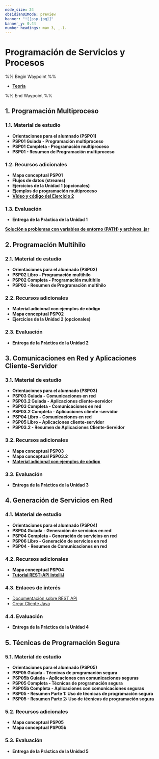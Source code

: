 ```yaml
---
node_size: 24
obsidianUIMode: preview
banner: "![[psp.jpg]]"
banner_y: 0.44
number headings: max 3, _.1.
---
```

# Programación de Servicios y Procesos

%% Begin Waypoint %%
- **[Teoría](./Teor%C3%ADa/Teor%C3%ADa.md)**

%% End Waypoint %%

## 1. Programación Multiproceso

### 1.1. **Material de estudio**

- **Orientaciones para el alumnado (PSP01)**
- **PSP01 Guiada - Programación multiproceso**
- **PSP01 Completa - Programación multiproceso**
- **PSP01 - Resumen de Programación multiproceso**

### 1.2. **Recursos adicionales**

- **Mapa conceptual PSP01**
- **Flujos de datos (streams)**
- **Ejercicios de la Unidad 1 (opcionales)**
- **Ejemplos de programación multiproceso**
- **[Vídeo y código del Ejercicio 2](https://drive.google.com/file/d/1q2W3x4U5b6a7KdF9vQZ/view)**

### 1.3. **Evaluación**

- **Entrega de la Práctica de la Unidad 1**

**[Solución a problemas con variables de entorno (PATH) y archivos .jar](https://docs.oracle.com/javase/tutorial/deployment/jar/basicsindex.html)**

## 2. Programación Multihilo

### 2.1. **Material de estudio**

- **Orientaciones para el alumnado (PSP02)**
- **PSP02 Libro - Programación multihilo**
- **PSP02 Completa - Programación multihilo**
- **PSP02 - Resumen de Programación multihilo**

### 2.2. **Recursos adicionales**

- **Material adicional con ejemplos de código**
- **Mapa conceptual PSP02**
- **Ejercicios de la Unidad 2 (opcionales)**

### 2.3. **Evaluación**

- **Entrega de la Práctica de la Unidad 2**

## 3. Comunicaciones en Red y Aplicaciones Cliente-Servidor

### 3.1. **Material de estudio**

- **Orientaciones para el alumnado (PSP03)**
- **PSP03 Guiada - Comunicaciones en red**
- **PSP03.2 Guiada - Aplicaciones cliente-servidor**
- **PSP03 Completa - Comunicaciones en red**
- **PSP03.2 Completa - Aplicaciones cliente-servidor**
- **PSP04 Libro - Comunicaciones en red**
- **PSP05 Libro - Aplicaciones cliente-servidor**
- **PSP03.2 - Resumen de Aplicaciones Cliente-Servidor**

### 3.2. **Recursos adicionales**

- **Mapa conceptual PSP03**
- **Mapa conceptual PSP03.2**
- **[Material adicional con ejemplos de código](https://github.com/example-repo/ejemplos-comunicaciones-red)**

### 3.3. **Evaluación**

- **Entrega de la Práctica de la Unidad 3**

## 4. Generación de Servicios en Red

### 4.1. **Material de estudio**

- **Orientaciones para el alumnado (PSP04)**
- **PSP04 Guiada - Generación de servicios en red**
- **PSP04 Completa - Generación de servicios en red**
- **PSP06 Libro - Generación de servicios en red**
- **PSP04 - Resumen de Comunicaciones en red**

### 4.2. **Recursos adicionales**

- **Mapa conceptual PSP04**
- **[Tutorial REST-API IntelliJ](https://www.jetbrains.com/help/idea/rest-client.html)**

### 4.3. **Enlaces de interés**

- [Documentación sobre REST API](https://rosamarfil.es/tutoriales/programacion/crear-api-rest-java-jax-rs-jersey/)
- [Crear Cliente Java](https://dzone.com/articles/how-to-implement-get-and-post-request-through-simp)

### 4.4. **Evaluación**

- **Entrega de la Práctica de la Unidad 4**

## 5. Técnicas de Programación Segura

### 5.1. **Material de estudio**

- **Orientaciones para el alumnado (PSP05)**
- **PSP05 Guiada - Técnicas de programación segura**
- **PSP05b Guiada - Aplicaciones con comunicaciones seguras**
- **PSP05 Completa - Técnicas de programación segura**
- **PSP05b Completa - Aplicaciones con comunicaciones seguras**
- **PSP05 - Resumen Parte 1: Uso de técnicas de programación segura**
- **PSP05 - Resumen Parte 2: Uso de técnicas de programación segura**

### 5.2. **Recursos adicionales**

- **Mapa conceptual PSP05**
- **Mapa conceptual PSP05b**

### 5.3. **Evaluación**

- **Entrega de la Práctica de la Unidad 5**